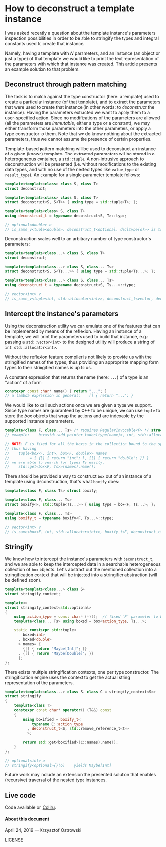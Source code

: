 # How to deconstruct a template instance

I was asked recently a question about the template instance's parameters inspection possibilities in order to be able to stringify the types and integral constants used to create that instance.

Namely, having a template with _N_ parameters, and an instance (an object or just a type) of that template we would like to print the text representation of the parameters with which that instance was created. This article presents an example solution to that problem.

## Deconstruct through pattern matching

The task is to match against the type constructor (here: a template) used to create a particular instance (of that template), and to extract the parameters that were used to create that instance (in other words: to _deconstruct_ the instance). Having the parameters extracted we want to apply them to a user-specified action. Since no modifications of the parameters are allowed (all the parameters are _immutable_, either a type or a constant), we may either transform those parameters into the other parameters, or apply a type constructor to them. Note that we do know nothing about the extracted parameters, thus we cannot assume the presence of certain properties.

Template-based pattern matching will be used to deconstruct an instance of a given (known) template. The extracted parameters will be stored in a heterogeneous container, a `std::tuple`. A non-intrusive approach to deconstruction will be presented (i.e. without modifications to the existing data types, and with no use of the nested types like `value_type` or `result_type`). An example for a single-parameter template follows:

```c++
template<template<class> class S, class T>
struct deconstruct;

template<template<class> class S, class T>
struct deconstruct<S, S<T>> { using type = std::tuple<T>; };

template<template<class> S, class T>
using deconstruct_t = typename deconstruct<S, T>::type;

// optional<double> o
// is_same_v<tuple<double>, deconstruct_t<optional, decltype(o)>> is true
```
Deconstruction scales well to an arbitrary number of type constructor's parameters:

```c++
template<template<class...> class S, class T>
struct deconstruct;

template<template<class...> class S, class... Ts>
struct deconstruct<S, S<Ts...>> { using type = std::tuple<Ts...>; };

template<template<class...> class S, class... Ts>
using deconstruct_t = typename deconstruct<S, Ts...>::type;

// vector<int> v
// is_same_v<tuple<int, std::allocator<int>>, deconstruct_t<vector, decltype(v)>> yields true
```

## Intercept the instance's parameters

Using the deconstruction utility we can emulate one of the features that can be implemented by means of the reflexion. Having an instance of a template, we will print the parameters used to build that instance, e.g.: passing a `std::vector<int>` to the designed utility will produce a string of `int std::allocator<int>`.

Without the reflexion feature compiler is not likely to provide us with the stringified names of the types, thus providing an appropriate mapping form types to their stringified names is up to us.

A constant expression that returns the name (here: `...`) of a type is an "action" of a form:

```c++
constexpr const char* name() { return "..."; }
// a lambda expression in general:    [] { return "..."; }
```

We would like to call such actions once we are given a type we support. Since type names are guaranteed by C++ to be unique, we can use `tuple` to store the _box_ objects that wrap the actions and are indexable by the supported instance's parameters.

```c++
template<class F, class... Ts> /* requires RegularInvocable<F> */ struct box { F name; }; 
// example:    box<std::add_pointer_t<decltype(name)>, int, std::allocator<int>> b{name};

// NOTE: F is fixed for all the boxes in the collection bound to the specific type constructor,
// thus having
//    tuple<box<F, int>, box<F, double>> names
//         = { {[] { return "int"; }, {[] { return "double"; }} }
// we are able to search for types Ts easily:
//    std::get<box<F, Ts>>(names).name();
```
There should be provided a way to construct `box` out of an instance of a template using deconstruction, that's what `boxify` does:

```c++
template<class F, class Ts> struct boxify;

template<class F, class... Ts>
struct boxify<F, std::tuple<Ts...>> { using type = box<F, Ts...>; };    

template<class F, class... Ts>
using boxify_t = typename boxify<F, Ts...>::type;

// vector<int> v
// is_same<box<F, int, std::allocator<int>>, boxify_t<F, deconstruct_t<decltype(v)>>> yields true
```

## Stringify 

We know how to intercept the instance's parameters with `deconstruct_t`, and we are able to keep the intercepted data in a searchable heterogeneous collection of `box` objects. Let's abstract out the mentioned collection into a stringification context that will be injected into a stringifier abstraction (will be defined soon).

```c++
template<template<class...> class S>
struct stringify_context;

template<>
struct stringify_context<std::optional>
{
    using action_type = const char* (*)();  // fixed "F" parameter to box
    template<class... Ts> using boxed = box<action_type, Ts...>;

    static constexpr std::tuple<
        boxed<int>
      , boxed<double>
      > names= {
        {[] { return "Maybe[Int]"; }}
      , {[] { return "Maybe[Double]"; }}
      };
};
```

There exists multiple stringification contexts, one per type constructor. The stringification engine uses the context to get the actual string representation of the parameters.

```c++
template<template<class...> class S, class C = stringify_context<S>>
struct stringify
{
    template<class T>
    constexpr const char* operator() (T&&) const
    {
        using boxified = boxify_t<
            typename C::action_type
          , deconstruct_t<S, std::remove_reference_t<T>>
          >;

        return std::get<boxified>(C::names).name();
    }
};

// optional<int> o
// stringify<optional>{}(o)    yields Maybe[Int]
```

Future work may include an extension the presented solution that enables (recursive) traversal of the nested type instances.

## Live code

Code available on [Coliru](http://coliru.stacked-crooked.com/a/65b08fe3c50aac28).


#### About this document

April 24, 2019 &mdash; Krzysztof Ostrowski

[LICENSE](https://github.com/insooth/insooth.github.io/blob/master/LICENSE)

